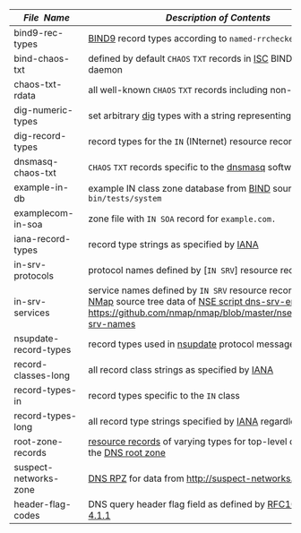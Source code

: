 |&nbsp;&nbsp;&nbsp;&nbsp;_File&nbsp;&nbsp;Name_&nbsp;&nbsp;&nbsp;&nbsp;| _Description of Contents_ |
|:----------------------|--------------------------------------------------------------------------------------------------------------------------------------------------------------
| bind9-rec-types       | [BIND9](http://bind9.net) record types according to `named-rrchecker -T`    
| bind-chaos-txt        | defined by default `CHAOS` `TXT` records in [ISC](https://www.isc.org/) BIND name daemon    
| chaos-txt-rdata       | all well-known `CHAOS` `TXT` records including non-BIND names    
| dig-numeric-types     | set arbitrary [dig](https://wikipedia.org/wiki/Dig_(command) ) types with a string representing 16 bits    
| dig-record-types      | record types for the `IN` (INternet) resource record class    
| dnsmasq-chaos-txt     | `CHAOS` `TXT` records specific to the [dnsmasq](http://www.thekelleys.org.uk/dnsmasq/doc.html) software    
| example-in-db         | example IN class zone database from [BIND](https://www.isc.org/downloads/bind/) source tree under `bin/tests/system`    
| examplecom-in-soa     | zone file with `IN SOA` record for `example.com.`    
| iana-record-types     | record type strings as specified by [IANA](https://iana.org)       
| in-srv-protocols      | protocol names defined by [`IN SRV`] resource records   
| in-srv-services       | service names defined by `IN SRV` resource records from [NMap](https://nmap.org) source tree data of [NSE script dns-srv-enum](https://nmap.org/nsedoc/scripts/dns-srv-enum.html) <https://github.com/nmap/nmap/blob/master/nselib/data/dns-srv-names>    
| nsupdate-record-types | record types used in [nsupdate](https://wikipedia.org/wiki/Nsupdate) protocol messages    
| record-classes-long     | all record class strings as specified by [IANA](https://iana.org)    
| record-types-in         | record types specific to the `IN` class     
| record-types-long       | all record type strings specified by [IANA](https://iana.org) regardless of class    
| root-zone-records       | [resource records](https://wikipedia.org/wiki/Domain_Name_System#DNS_resource_records) of varying types for top-level domains in the [DNS root zone](https://wikipedia.org/wiki/DNS_root_zone)    
| suspect-networks-zone   | [DNS RPZ](https://dnsrpz.info/ "DNS Response Policy Zones") for data from <http://suspect-networks.io>  
| header-flag-codes       | DNS query header flag field as defined by [RFC1035 section 4.1.1](https://tools.ietf.org/html/rfc1035#section-4.1.1)    

